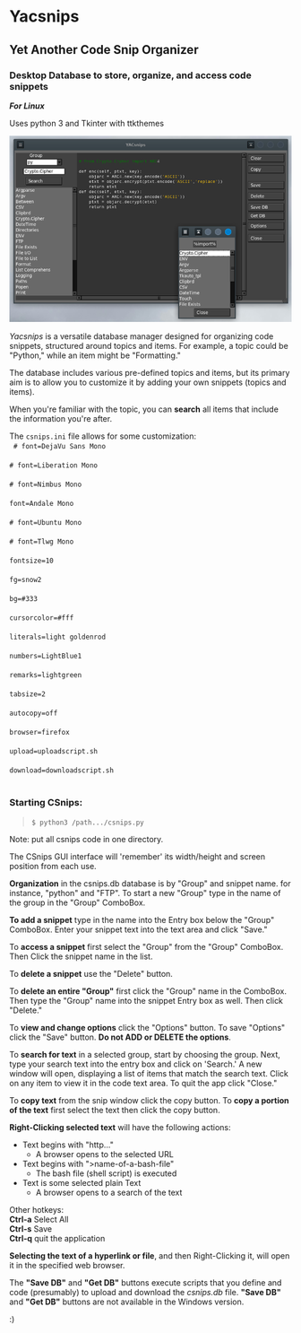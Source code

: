 # Yacsnips
## Yet Another Code Snip Organizer
### Desktop Database to store, organize, and access code snippets

_**For Linux**_

Uses python 3 and Tkinter with ttkthemes


![alttext](images/csnips1.png "title")

_Yacsnips_ is a versatile database manager designed for organizing code snippets, 
structured around topics and items. For example, a topic could be "Python," while an item might be "Formatting."

The database includes various pre-defined topics and items, 
but its primary aim is to allow you to customize it by adding your own snippets (topics and items).

When you're familiar with the topic, you can **search** all items that include the information you're after.


The `csnips.ini` file allows for some customization:  
<code>
\# font=DejaVu Sans Mono  
\# font=Liberation Mono  
\# font=Nimbus Mono  
font=Andale Mono  
\# font=Ubuntu Mono  
\# font=Tlwg Mono  
fontsize=10  
fg=snow2  
bg=#333  
cursorcolor=#fff  
literals=light goldenrod  
numbers=LightBlue1  
remarks=lightgreen  
tabsize=2  
autocopy=off  
browser=firefox  
upload=uploadscript.sh  
download=downloadscript.sh  
</code>

### Starting CSnips:

>`$ python3 /path.../csnips.py`

Note: put all csnips code in one directory.

The CSnips GUI interface will 'remember' 
its width/height and screen position from
each use. 

**Organization** in the csnips.db database
is by "Group" and snippet name. for instance, "python" and "FTP".
To start a new "Group" type in the name
of the group in the "Group" ComboBox.

**To add a snippet** type in the name
into the Entry box below the "Group" 
ComboBox. Enter your snippet text into
the text area and click "Save."

To **access a snippet** first select the "Group"
from the "Group" ComboBox. Then Click
the snippet name in the list. 

To **delete a snippet** use the "Delete"
button.

To **delete an entire "Group"** first click
the "Group" name in the ComboBox. Then
type the "Group" name into the snippet
Entry box as well. Then click "Delete."

To **view and change options** click the
"Options" button. To save "Options"
click the "Save" button. **Do not ADD or DELETE the options**.

To **search for text** in a selected group, start by choosing the group. Next, type your search text into the entry box and click on 'Search.' A new window will open, 
displaying a list of items that match the search text. Click on any item to view it in the code text area.
To quit the app click "Close."

To **copy text** from the snip window click the copy button. To **copy a portion of the text**
first select the text then click the copy button.

**Right-Clicking selected text** will have the following actions:

- Text begins with "http..."
    - A browser opens to the selected URL
- Text begins with ">name-of-a-bash-file"
    - The bash file (shell script) is executed
- Text is some selected plain Text
    - A browser opens to a search of the text 


Other hotkeys:  
__Ctrl-a__				Select All  
__Ctrl-s__				Save  
__Ctrl-q__				quit the application  

**Selecting the text of a hyperlink or file**, and 
then Right-Clicking it, will open it
in the specified web browser.

The **"Save DB"** and **"Get DB"** buttons execute scripts that you define
and code (presumably) to upload and download the _csnips.db_ file.
**"Save DB"** and **"Get DB"** buttons are not available in the Windows version.

:)

